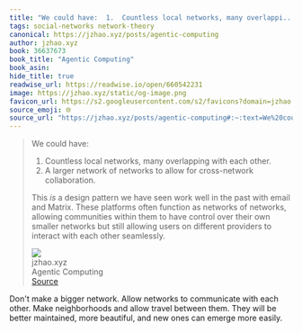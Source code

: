 ```yaml
---
title: "We could have:  1.  Countless local networks, many overlappi..."
tags: social-networks network-theory
canonical: https://jzhao.xyz/posts/agentic-computing
author: jzhao.xyz
book: 36637673
book_title: "Agentic Computing"
book_asin: 
hide_title: true
readwise_url: https://readwise.io/open/660542231
image: https://jzhao.xyz/static/og-image.png
favicon_url: https://s2.googleusercontent.com/s2/favicons?domain=jzhao.xyz
source_emoji: 🌐
source_url: "https://jzhao.xyz/posts/agentic-computing#:~:text=We%20could%20have%3A,each%20other%20seamlessly."
---
```


> We could have:
> 
> 1.  Countless local networks, many overlapping with each other.
> 2.  A larger network of networks to allow for cross-network collaboration.
> 
> This *is* a design pattern we have seen work well in the past with email and Matrix. These platforms often function as networks of networks, allowing communities within them to have control over their own smaller networks but still allowing users on different providers to interact with each other seamlessly.
> <div class="quoteback-footer"><div class="quoteback-avatar"><img class="mini-favicon" src="https://s2.googleusercontent.com/s2/favicons?domain=jzhao.xyz"></div><div class="quoteback-metadata"><div class="metadata-inner"><span style="display:none">FROM:</span><div aria-label="jzhao.xyz" class="quoteback-author"> jzhao.xyz</div><div aria-label="Agentic Computing" class="quoteback-title"> Agentic Computing</div></div></div><div class="quoteback-backlink"><a target="_blank" aria-label="go to the full text of this quotation" rel="noopener" href="https://jzhao.xyz/posts/agentic-computing#:~:text=We%20could%20have%3A,each%20other%20seamlessly." class="quoteback-arrow"> Source</a></div></div>

Don't make a bigger network. Allow networks to communicate with each other. Make neighborhoods and allow travel between them. They will be better maintained, more beautiful, and new ones can emerge more easily.